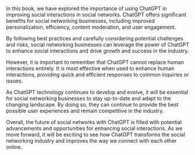 
In this book, we have explored the importance of using ChatGPT in improving social interactions in social networks. ChatGPT offers significant benefits for social networking businesses, including improved personalization, efficiency, content moderation, and user engagement.

By following best practices and carefully considering potential challenges and risks, social networking businesses can leverage the power of ChatGPT to enhance social interactions and drive growth and success in the industry.

However, it is important to remember that ChatGPT cannot replace human interactions entirely. It is most effective when used to enhance human interactions, providing quick and efficient responses to common inquiries or issues.

As ChatGPT technology continues to develop and evolve, it will be essential for social networking businesses to stay up-to-date and adapt to the changing landscape. By doing so, they can continue to provide the best possible user experiences and remain competitive in the industry.

Overall, the future of social networks with ChatGPT is filled with potential advancements and opportunities for enhancing social interactions. As we move forward, it will be exciting to see how ChatGPT transforms the social networking industry and improves the way we connect with each other online.
